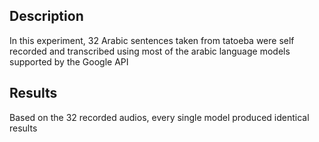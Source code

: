 ## Description
In this experiment, 32 Arabic sentences taken from tatoeba were self recorded and transcribed
using most of the arabic language models supported by the Google API
## Results
Based on the 32 recorded audios, every single model produced identical results
